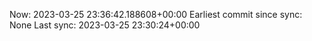 Now: 2023-03-25 23:36:42.188608+00:00 Earliest commit since sync: None Last sync: 2023-03-25 23:30:24+00:00
